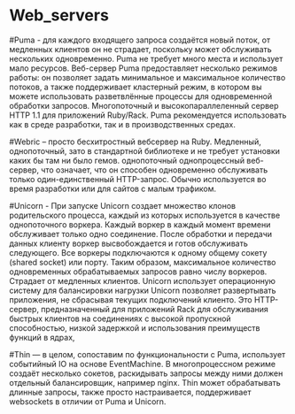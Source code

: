 # Web_servers

#Puma - для каждого входящего запроса создаётся новый поток, от медленных клиентов он не страдает, поскольку может обслуживать нескольких одновременно. Puma не требует много места и использует мало ресурсов. Веб-сервер Puma предоставляет несколько режимов работы: он позволяет задать минимальное и максимальное количество потоков, а также поддерживает кластерный режим, в котором вы можете использовать разветвлённые процессы для одновременной обработки запросов.
Многопоточный и высокопараллеленный сервер HTTP 1.1 для приложений Ruby/Rack. Puma рекомендуется использовать как в среде разработки, так и в производственных средах.

#Webric – просто бесхитростный вебсервер на Ruby. Медленный, однопоточный, зато в стандартной библиотеке и не требует установки каких бы там ни было гемов.
однопоточный однопроцессный веб-сервер, что означает, что он способен одновременно обслуживать только один-единственный HTTP-запрос. Обычно используется во время разработки или для сайтов с малым трафиком.

#Unicorn - При запуске Unicorn создает множество клонов родительского процесса, каждый из которых используется в качестве однопоточного воркера. Каждый воркер в каждый момент времени обслуживает только одно соединение. После обработки и передачи данных клиенту воркер высвобождается и готов обслуживать следующего. Все воркеры подключаются к одному общему сокету (shared socket) или порту. Таким образом, максимальное количество одновременных обрабатываемых запросов равно числу воркеров. Страдает от медленных клиентов. Unicorn использует операционную систему для балансировки нагрузки Unicorn позволяет развертывать приложения, не сбрасывая текущих подключений клиенто. Это HTTP-сервер, предназначенный для приложений Rack для обслуживания быстрых клиентов на соединениях с высокой пропускной способностью, низкой задержкой и использования преимуществ функций в ядрах,

#Thin — в целом, сопоставим по функциональности с Puma, использует событийный IO на основе EventMachine. В многопроцессном режиме создаёт несколько сокетов, раскидывать запросы между ними должен отдельный балансировщик, например nginx. Thin может обрабатывать длинные запросы, также просто настраивается, поддерживает websockets в отличии от Puma и Unicorn.




